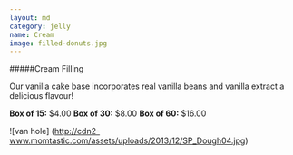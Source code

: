 ```yaml
---
layout: md
category: jelly
name: Cream
image: filled-donuts.jpg
---
```


#####Cream Filling

Our vanilla cake base incorporates real vanilla beans and vanilla extract a delicious flavour!

**Box of 15:** $4.00
**Box of 30:** $8.00
**Box of 60:** $16.00

![van hole] (http://cdn2-www.momtastic.com/assets/uploads/2013/12/SP_Dough04.jpg)